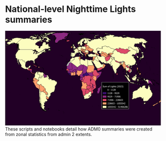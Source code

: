 # National-level Nighttime Lights summaries
![image](VIIRS_National_summary.png)
These scripts and notebooks detail how ADM0 summaries were created from zonal statistics from admin 2 extents.
